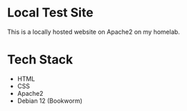 # Local Test Site
This is a locally hosted website on Apache2 on my homelab.

# Tech Stack
- HTML
- CSS
- Apache2
- Debian 12 (Bookworm)
